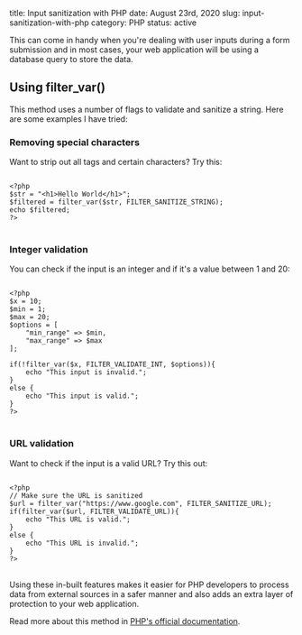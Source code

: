 title: Input sanitization with PHP
date: August 23rd, 2020
slug: input-sanitization-with-php
category: PHP
status: active

This can come in handy when you're dealing with user inputs during a form submission and in most cases, your web application will be using a database query to store the data. 

## Using filter_var()
This method uses a number of flags to validate and sanitize a string. Here are some examples I have tried:

### Removing special characters
Want to strip out all tags and certain characters? Try this:
<pre>
<code class="php">
&lt;?php
$str = "&lt;h1&gt;Hello World&lt;/h1&gt;";
$filtered = filter_var($str, FILTER_SANITIZE_STRING);
echo $filtered;
?&gt;
</code>
</pre>

### Integer validation
You can check if the input is an integer and if it's a value between 1 and 20:
<pre>
<code class="php">
&lt;?php
$x = 10;
$min = 1;
$max = 20;
$options = [
    "min_range" => $min,
    "max_range" => $max
];

if(!filter_var($x, FILTER_VALIDATE_INT, $options)){
    echo "This input is invalid.";
}
else {
    echo "This input is valid.";
}
?&gt;
</code>
</pre>

### URL validation
Want to check if the input is a valid URL? Try this out:
<pre>
<code class="php">
&lt;?php
// Make sure the URL is sanitized
$url = filter_var("https://www.google.com", FILTER_SANITIZE_URL);
if(filter_var($url, FILTER_VALIDATE_URL)){
    echo "This URL is valid.";
}
else {
    echo "This URL is invalid.";
}
?&gt;
</code>
</pre>

Using these in-built features makes it easier for PHP developers to process data from external sources in a safer manner and also adds an extra layer of protection to your web application.

Read more about this method in [PHP's official documentation](https://www.php.net/manual/en/function.filter-var.php).
